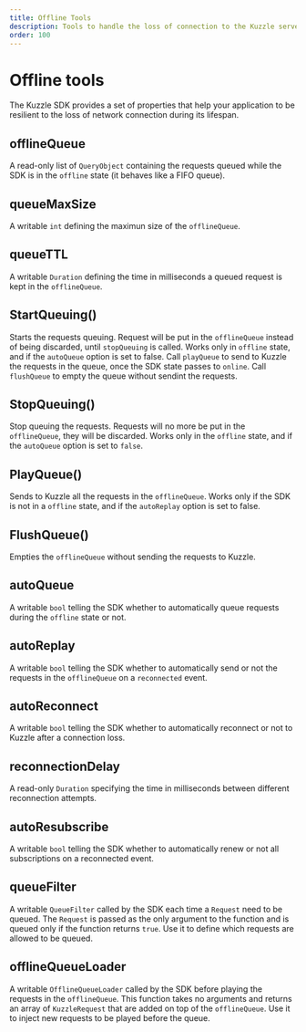 ```yaml
---
title: Offline Tools
description: Tools to handle the loss of connection to the Kuzzle server
order: 100
---
```


# Offline tools

The Kuzzle SDK provides a set of properties that help your application to be resilient to the loss of network connection
during its lifespan.

## offlineQueue

A read-only list of `QueryObject` containing the requests queued while the SDK is in the `offline` state (it behaves like a FIFO queue).

## queueMaxSize

A writable `int` defining the maximun size of the `offlineQueue`.

## queueTTL

A writable `Duration` defining the time in milliseconds a queued request is kept in the `offlineQueue`.

## StartQueuing()

Starts the requests queuing. Request will be put in the `offlineQueue` instead of being discarded, until `stopQueuing` is called.
Works only in `offline` state, and if the `autoQueue` option is set to false. Call `playQueue` to send to Kuzzle the
requests in the queue, once the SDK state passes to `online`. Call `flushQueue` to empty the queue without sendint the requests.

## StopQueuing()

Stop queuing the requests. Requests will no more be put in the `offlineQueue`, they will be discarded.
Works only in the `offline` state, and if the `autoQueue` option is set to `false`.

## PlayQueue()

Sends to Kuzzle all the requests in the `offlineQueue`. Works only if the SDK is not in a `offline` state, and if the
`autoReplay` option is set to false.

## FlushQueue()

Empties the `offlineQueue` without sending the requests to Kuzzle.

## autoQueue

A writable `bool` telling the SDK whether to automatically queue requests during the `offline` state or not.

## autoReplay

A writable `bool` telling the SDK whether to automatically send or not the requests in the `offlineQueue` on a
`reconnected` event.

## autoReconnect

A writable `bool` telling the SDK whether to automatically reconnect or not to Kuzzle after a connection loss.

## reconnectionDelay

A read-only `Duration` specifying the time in milliseconds between different reconnection attempts.

## autoResubscribe

A writable `bool` telling the SDK whether to automatically renew or not all subscriptions on a reconnected event.

## queueFilter

A writable `QueueFilter` called by the SDK each time a `Request` need to be queued. The `Request` is passed as the only argument
to the function and is queued only if the function returns `true`. Use it to define which requests are allowed to be queued.

## offlineQueueLoader

A writable `OfflineQueueLoader` called by the SDK before playing the requests in the `offlineQueue`. This function takes no arguments
and returns an array of `KuzzleRequest` that are added on top of the `offlineQueue`. Use it to inject new requests to be played
before the queue.
